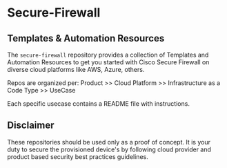 # Secure-Firewall

## Templates & Automation Resources
The `secure-firewall` repository provides a collection of Templates and Automation Resources to get you started with  Cisco Secure Firewall on diverse cloud platforms like AWS, Azure, others.

Repos are organized per: Product >> Cloud Platform >>  Infrastructure as a Code Type >> UseCase

Each specific usecase contains a README file with instructions.

## Disclaimer
These repositories should be used only as a proof of concept. It is your duty to secure the provisioned device's by following cloud provider and product based security best practices guidelines.
